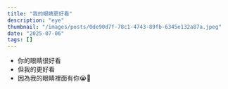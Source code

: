 ```yaml
---
title: "我的眼睛更好看"
description: "eye"
thumbnail: "/images/posts/0de90d7f-78c1-4743-89fb-6345e132a87a.jpeg"
date: "2025-07-06"
tags: []
---
```

- 你的眼睛很好看
- 但我的更好看
- 因為我的眼睛裡面有你😭🫵

